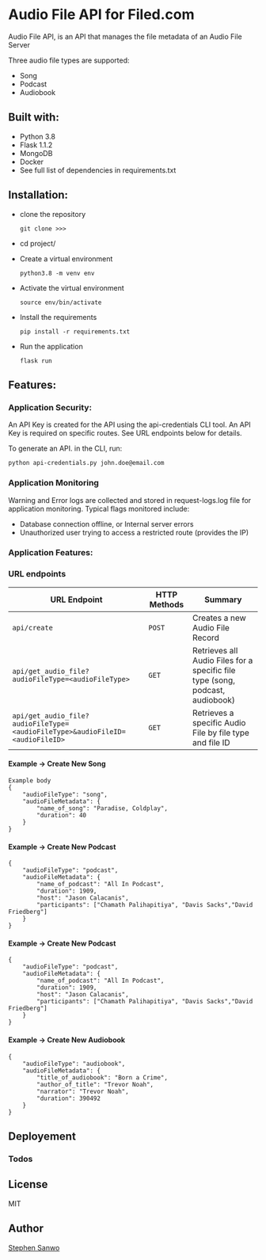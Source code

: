# Audio File API for Filed.com

Audio File API, is an API that manages the file metadata of an Audio File Server

Three audio file types are supported:

- Song
- Podcast
- Audiobook

## Built with:

- Python 3.8
- Flask 1.1.2
- MongoDB
- Docker
- See full list of dependencies in requirements.txt

## Installation:

- clone the repository

  ```
  git clone >>>

  ```

- cd project/

- Create a virtual environment

  ```
  python3.8 -m venv env

  ```

- Activate the virtual environment

  ```
  source env/bin/activate

  ```

- Install the requirements

  ```
  pip install -r requirements.txt

  ```

- Run the application

  ```
  flask run

  ```

## Features:

### Application Security:

An API Key is created for the API using the api-credentials CLI tool. An API Key is required on specific routes. See URL endpoints below for details.

To generate an API. in the CLI, run:

```
python api-credentials.py john.doe@email.com

```

### Application Monitoring

Warning and Error logs are collected and stored in request-logs.log file for application monitoring. Typical flags monitored include:

- Database connection offline, or Internal server errors
- Unauthorized user trying to access a restricted route (provides the IP)

### Application Features:

### URL endpoints

| URL Endpoint                                                                 | HTTP Methods | Summary                                                                       |
| ---------------------------------------------------------------------------- | ------------ | ----------------------------------------------------------------------------- |
| `api/create`                                                                 | `POST`       | Creates a new Audio File Record                                               |
| `api/get_audio_file?audioFileType=<audioFileType>`                           | `GET`        | Retrieves all Audio Files for a specific file type (song, podcast, audiobook) |
| `api/get_audio_file?audioFileType=<audioFileType>&audioFileID=<audioFileID>` | `GET`        | Retrieves a specific Audio File by file type and file ID                      |

#### Example -> Create New Song

```
Example body
{
    "audioFileType": "song",
    "audioFileMetadata": {
        "name_of_song": "Paradise, Coldplay",
        "duration": 40
    }
}
```

#### Example -> Create New Podcast

```
{
    "audioFileType": "podcast",
    "audioFileMetadata": {
        "name_of_podcast": "All In Podcast",
        "duration": 1909,
        "host": "Jason Calacanis",
        "participants": ["Chamath Palihapitiya", "Davis Sacks","David Friedberg"]
    }
}
```

#### Example -> Create New Podcast

```
{
    "audioFileType": "podcast",
    "audioFileMetadata": {
        "name_of_podcast": "All In Podcast",
        "duration": 1909,
        "host": "Jason Calacanis",
        "participants": ["Chamath Palihapitiya", "Davis Sacks","David Friedberg"]
    }
}
```

#### Example -> Create New Audiobook

```
{
    "audioFileType": "audiobook",
    "audioFileMetadata": {
        "title_of_audiobook": "Born a Crime",
        "author_of_title": "Trevor Noah",
        "narrator": "Trevor Noah",
        "duration": 390492
    }
}
```

## Deployement

### Todos

## License

MIT

## Author

[Stephen Sanwo](https://github.com/stephensanwo)

